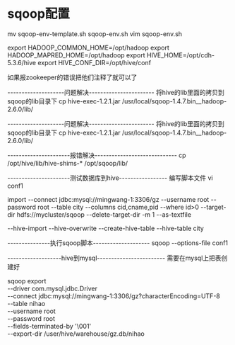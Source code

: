 # sqoop配置
mv sqoop-env-template.sh sqoop-env.sh
vim sqoop-env.sh

export HADOOP_COMMON_HOME=/opt/hadoop
export HADOOP_MAPRED_HOME=/opt/hadoop
export HIVE_HOME=/opt/cdh-5.3.6/hive
export HIVE_CONF_DIR=/opt/hive/conf

如果报zookeeper的错误把他们注释了就可以了

--------------------问题解决-----------------------
将hive的lib里面的拷贝到sqoop的lib目录下
cp hive-exec-1.2.1.jar /usr/local/sqoop-1.4.7.bin__hadoop-2.6.0/lib/

--------------------问题解决-----------------------
将hive的lib里面的拷贝到sqoop的lib目录下
cp hive-exec-1.2.1.jar /usr/local/sqoop-1.4.7.bin__hadoop-2.6.0/lib/

----------------------报错解决-----------------------------
cp /opt/hive/lib/hive-shims-* /opt/sqoop/lib/

----------------------测试数据库到hive-----------------
编写脚本文件 vi conf1

import
--connect
jdbc:mysql://mingwang-1:3306/gz
--username
root
--password
root
--table
city
--columns
cid,cname,pid
--where
id>0
--target-dir
hdfs://mycluster/sqoop
--delete-target-dir
-m
1
--as-textfile

--hive-import
--hive-overwrite
--create-hive-table
--hive-table
city

---------------执行sqoop脚本--------------------
sqoop --options-file conf1

-------------------hive到mysql------------------------
需要在mysql上把表创建好

sqoop export \
--driver com.mysql.jdbc.Driver \
--connect jdbc:mysql://mingwang-1:3306/gz?characterEncoding=UTF-8 \
--table nihao \
--username root \
--password root \
--fields-terminated-by '\001' \
--export-dir /user/hive/warehouse/gz.db/nihao